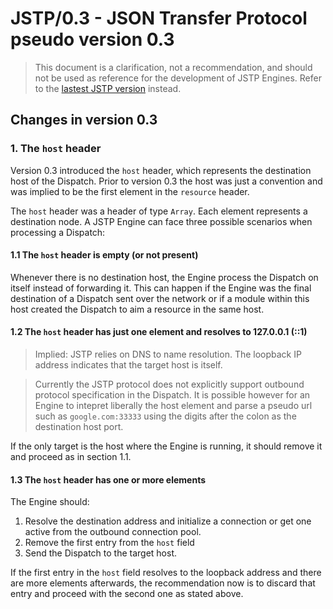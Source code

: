 JSTP/0.3 - JSON Transfer Protocol pseudo version 0.3
====================================================

> This document is a clarification, not a recommendation, and should not be used as reference for the development of JSTP Engines. Refer to the [lastest JSTP version](jstp-latest.md) instead.

Changes in version 0.3
----------------------

### 1. The `host` header

Version 0.3 introduced the `host` header, which represents the destination host of the Dispatch. Prior to version 0.3 the host was just a convention and was implied to be the first element in the `resource` header.

The `host` header was a header of type `Array`. Each element represents a destination node. A JSTP Engine can face three possible scenarios when processing a Dispatch:

#### 1.1 The `host` header is empty (or not present)

Whenever there is no destination host, the Engine process the Dispatch on itself instead of forwarding it. This can happen if the Engine was the final destination of a Dispatch sent over the network or if a module within this host created the Dispatch to aim a resource in the same host.

#### 1.2 The `host` header has just one element and resolves to 127.0.0.1 (::1)

> Implied: JSTP relies on DNS to name resolution. The loopback IP address indicates that the target host is itself.

> Currently the JSTP protocol does not explicitly support outbound protocol specification in the Dispatch. It is possible however for an Engine to intepret liberally the host element and parse a pseudo url such as `google.com:33333` using the digits after the colon as the destination host port.

If the only target is the host where the Engine is running, it should remove it and proceed as in section 1.1.

#### 1.3 The `host` header has one or more elements

The Engine should:

1. Resolve the destination address and initialize a connection or get one active from the outbound connection pool.
2. Remove the first entry from the `host` field
3. Send the Dispatch to the target host.

If the first entry in the `host` field resolves to the loopback address and there are more elements afterwards, the recommendation now is to discard that entry and proceed with the second one as stated above.